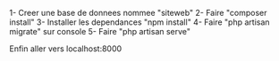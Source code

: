 1- Creer une base de donnees nommee "siteweb" 
2- Faire "composer install" 
3- Installer les dependances "npm install" 
4- Faire "php artisan migrate" sur console 
5- Faire "php artisan serve"

Enfin aller vers localhost:8000

